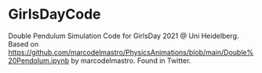 # GirlsDayCode
Double Pendulum Simulation Code for GirlsDay 2021 @ Uni Heidelberg. Based on https://github.com/marcodelmastro/PhysicsAnimations/blob/main/Double%20Pendolum.ipynb by marcodelmastro. Found in Twitter. 
